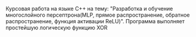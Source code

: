 Курсовая работа на языке С++ на тему: "Разработка и обучение многослойного персептрона(MLP, прямое распространение, обратное распространение, функция активации ReLU)".
Программа выполняет простейшую логическую функцию XOR

